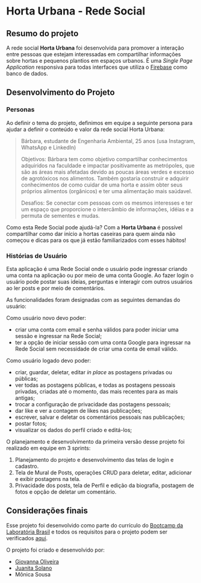 # Horta Urbana - Rede Social 

## Resumo do projeto

A rede social **Horta Urbana** foi desenvolvida para promover a interação entre pessoas que estejam interessadas em compartilhar informações sobre hortas e pequenos plantios em espaços urbanos. É uma _Single Page Application_ responsiva para todas interfaces que utiliza o [Firebase](https://firebase.google.com/docs/database) como banco de dados.

## Desenvolvimento do Projeto

### Personas

Ao definir o tema do projeto, definimos em equipe a seguinte persona para ajudar a definir o conteúdo e valor da rede social Horta Urbana:

>Bárbara, estudante de Engenharia Ambiental, 25 anos (usa Instagram, WhatsApp e LinkedIn)
>
>Objetivos: 
>Bárbara tem como objetivo compartilhar conhecimentos adquiridos na faculdade e impactar positivamente as metrópoles, que são as áreas mais afetadas devido as poucas áreas verdes e excesso de agrotóxicos nos alimentos. Também gostaria construir e adquirir conhecimentos de como cuidar de uma horta e assim obter seus próprios alimentos (orgânicos) e ter uma alimentação mais saúdavel. 
>
>Desafios: 
>Se conectar com pessoas com os mesmos interesses e ter um espaço que proporcione o intercâmbio de informações, idéias e a permuta de sementes e mudas.
>

Como esta Rede Social pode ajudá-la? Com a **Horta Urbana** é possível compartilhar como dar início a hortas caseiras para quem ainda não começou e dicas para os que já estão familiarizados com esses hábitos! 

### Histórias de Usuário

Esta aplicação é uma Rede Social onde o usuário pode ingressar criando uma conta na aplicação ou por meio de uma conta Google. Ao fazer login o usuário pode postar suas ideias, perguntas e interagir com outros usuários ao ler posts e por meio de comentários.

As funcionalidades foram designadas com as seguintes demandas do usuário:

Como usuário novo devo poder: 
* criar uma conta com email e senha válidos para poder iniciar uma sessão e ingressar na Rede Social;
* ter a opção de iniciar sessão com uma conta Google para ingressar na Rede Social sem necessidade de criar uma conta de email válido.
    
Como usuário logado devo poder:
* criar, guardar, deletar, editar _in place_ as postagens privadas ou públicas;
* ver todas as postagens públicas, e todas as postagens pessoais privadas, criadas até o momento, das mais recentes para as mais antigas;
* trocar a configuração de privacidade das postagens pessoais;
* dar like e ver a contagem de likes nas publicações;
* escrever, salvar e deletar os comentários pessoais nas publicações;
* postar fotos;
* visualizar os dados do perfil criado e editá-los;

O planejamento e desenvolvimento da primeira versão desse projeto foi realizado em equipe em 3 sprints:
1. Planejamento do projeto e desenvolvimento das telas de login e cadastro.
2. Tela de Mural de Posts, operações CRUD para deletar, editar, adicionar e exibir postagens na tela. 
3. Privacidade dos posts, tela de Perfil e edição da biografia, postagem de fotos e opção de deletar um comentário.

## Considerações finais

Esse projeto foi desenvolvido como parte do currículo do [Bootcamp da Laboratória Brasil](https://www.laboratoria.la/br) e todos os requisitos para o projeto podem ser verificados [aqui](https://github.com/Laboratoria/SAP003-social-network).

O projeto foi criado e desenvolvido por:
* [Giovanna Oliveira](https://github.com/GioLeme)
* [Juanita Solano](https://github.com/juhsolano)
* Mônica Sousa
